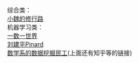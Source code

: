 综合类：  
    [小魏的修行路](https://blog.csdn.net/xiaowei_cqu)  
机器学习类：  
    [一数一世界](https://bourneli.github.io)      
    [刘建平Pinard](https://www.cnblogs.com/pinard/)  
    [数学系的数据挖掘民工](https://www.cnblogs.com/charlotte77/)(上面还有知乎等的链接)
